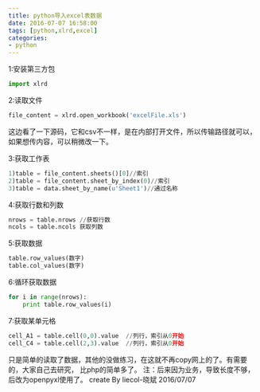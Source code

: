 ```yaml
---
title: python导入excel表数据
date: 2016-07-07 16:58:00
tags: [python,xlrd,excel]
categories:
- python
---
```


1:安装第三方包
```python
import xlrd
```
2:读取文件
```python
file_content = xlrd.open_workbook('excelFile.xls')
```
这边看了一下源码，它和csv不一样，是在内部打开文件，所以传输路径就可以，如果想传内容，可以稍微改一下。
<!--more-->
3:获取工作表
```python
1)table = file_content.sheets()[0]//索引
2)table = file_content.sheet_by_index(0)//索引 
3)table = data.sheet_by_name(u'Sheet1')//通过名称
```
4:获取行数和列数
```python
nrows = table.nrows //获取行数
ncols = table.ncols 获取列数
```
5:获取数据
```python
table.row_values(数字)
table.col_values(数字)
```

6:循环获取数据
```python
for i in range(nrows):
    print table.row_values(i)
```
7:获取某单元格
```python
cell_A1 = table.cell(0,0).value  //列行，索引从0开始
cell_C4 = table.cell(2,3).value  //列行，索引从0开始
```
只是简单的读取了数据，其他的没做练习，在这就不再copy网上的了。有需要的，大家自己去研究， 比php的简单多了。
注：后来因为业务，导致长度不够，后改为openpyxl使用了。
create By
liecol-晓斌
2016/07/07